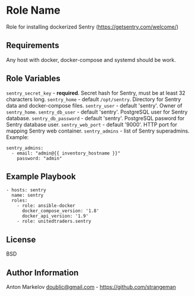 Role Name
=========

Role for installing dockerized Sentry (<https://getsentry.com/welcome/>)

Requirements
------------

Any host with docker, docker-compose and systemd should be work.

Role Variables
--------------

`sentry_secret_key` - **required**. Secret hash for Sentry, must be at least 32 characters long.
`sentry_home` - default `/opt/sentry`. Directory for Sentry data and docker-compose files.
`sentry_user` - default 'sentry'. Owner of `sentry_home`.
`sentry_db_user` - default 'sentry'. PostgreSQL user for Sentry database.
`sentry_db_password` - default 'sentry'. PostgreSQL pasword for Sentry database user.
`sentry_web_port` - default '9000'. HTTP port for mapping Sentry web container.
`sentry_admins` - list of Sentry superadmins. Example:
```
sentry_admins:
  - email: "admin@{{ inventory_hostname }}"
    password: "admin"
```

Example Playbook
----------------
```
- hosts: sentry
  name: sentry
  roles:
    - role: ansible-docker
      docker_compose_version: '1.8'
      docker_api_version: '1.9'
    - role: unitedtraders.sentry
```

License
-------

BSD

Author Information
------------------

Anton Markelov <doublic@gmail.com> - <https://github.com/strangeman>
